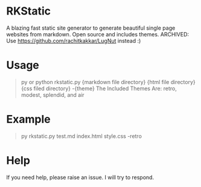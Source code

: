 # RKStatic
A blazing fast static site generator to generate beautiful single page websites from markdown. Open source and includes themes.
ARCHIVED: Use https://github.com/rachitkakkar/LugNut instead :)

# Usage
> py or python rkstatic.py {markdown file directory} {html file directory} {css filed directory} -{theme}
> The Included Themes Are: retro, modest, splendid, and air

# Example
> py rkstatic.py test.md index.html style.css -retro

# Help
If you need help, please raise an issue. I will try to respond.
